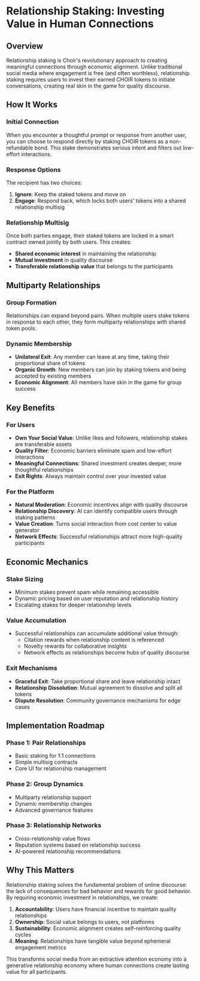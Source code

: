 # Relationship Staking: Investing Value in Human Connections

## Overview

Relationship staking is Choir's revolutionary approach to creating meaningful connections through economic alignment. Unlike traditional social media where engagement is free (and often worthless), relationship staking requires users to invest their earned CHOIR tokens to initiate conversations, creating real skin in the game for quality discourse.

## How It Works

### Initial Connection
When you encounter a thoughtful prompt or response from another user, you can choose to respond directly by staking CHOIR tokens as a non-refundable bond. This stake demonstrates serious intent and filters out low-effort interactions.

### Response Options
The recipient has two choices:
1. **Ignore**: Keep the staked tokens and move on
2. **Engage**: Respond back, which locks both users' tokens into a shared relationship multisig

### Relationship Multisig
Once both parties engage, their staked tokens are locked in a smart contract owned jointly by both users. This creates:
- **Shared economic interest** in maintaining the relationship
- **Mutual investment** in quality discourse
- **Transferable relationship value** that belongs to the participants

## Multiparty Relationships

### Group Formation
Relationships can expand beyond pairs. When multiple users stake tokens in response to each other, they form multiparty relationships with shared token pools.

### Dynamic Membership
- **Unilateral Exit**: Any member can leave at any time, taking their proportional share of tokens
- **Organic Growth**: New members can join by staking tokens and being accepted by existing members
- **Economic Alignment**: All members have skin in the game for group success

## Key Benefits

### For Users
- **Own Your Social Value**: Unlike likes and followers, relationship stakes are transferable assets
- **Quality Filter**: Economic barriers eliminate spam and low-effort interactions
- **Meaningful Connections**: Shared investment creates deeper, more thoughtful relationships
- **Exit Rights**: Always maintain control over your invested value

### For the Platform
- **Natural Moderation**: Economic incentives align with quality discourse
- **Relationship Discovery**: AI can identify compatible users through staking patterns
- **Value Creation**: Turns social interaction from cost center to value generator
- **Network Effects**: Successful relationships attract more high-quality participants

## Economic Mechanics

### Stake Sizing
- Minimum stakes prevent spam while remaining accessible
- Dynamic pricing based on user reputation and relationship history
- Escalating stakes for deeper relationship levels

### Value Accumulation
- Successful relationships can accumulate additional value through:
  - Citation rewards when relationship content is referenced
  - Novelty rewards for collaborative insights
  - Network effects as relationships become hubs of quality discourse

### Exit Mechanisms
- **Graceful Exit**: Take proportional share and leave relationship intact
- **Relationship Dissolution**: Mutual agreement to dissolve and split all tokens
- **Dispute Resolution**: Community governance mechanisms for edge cases

## Implementation Roadmap

### Phase 1: Pair Relationships
- Basic staking for 1:1 connections
- Simple multisig contracts
- Core UI for relationship management

### Phase 2: Group Dynamics
- Multiparty relationship support
- Dynamic membership changes
- Advanced governance features

### Phase 3: Relationship Networks
- Cross-relationship value flows
- Reputation systems based on relationship success
- AI-powered relationship recommendations

## Why This Matters

Relationship staking solves the fundamental problem of online discourse: the lack of consequences for bad behavior and rewards for good behavior. By requiring economic investment in relationships, we create:

1. **Accountability**: Users have financial incentive to maintain quality relationships
2. **Ownership**: Social value belongs to users, not platforms
3. **Sustainability**: Economic alignment creates self-reinforcing quality cycles
4. **Meaning**: Relationships have tangible value beyond ephemeral engagement metrics

This transforms social media from an extractive attention economy into a generative relationship economy where human connections create lasting value for all participants.
